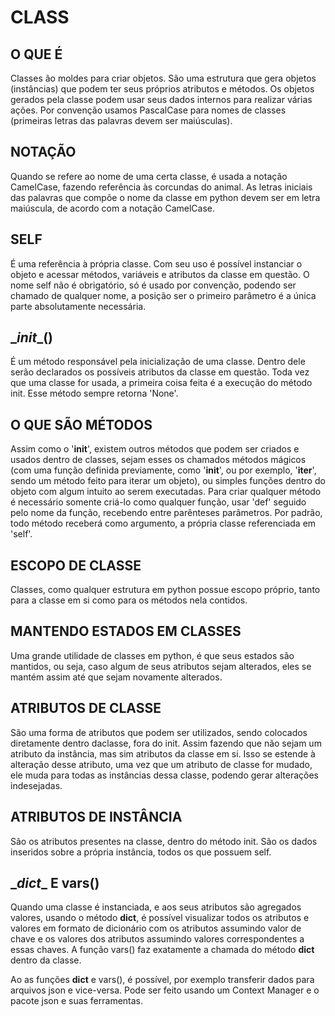 # CLASS

## O QUE É

Classes ão moldes para criar objetos. São uma estrutura que gera objetos (instâncias) que podem ter seus próprios atributos e métodos. Os objetos gerados pela classe podem usar seus dados internos para realizar várias ações. Por convenção usamos PascalCase para nomes de classes (primeiras letras das palavras devem ser maiúsculas).

## NOTAÇÃO

Quando se refere ao nome de uma certa classe, é usada a notação CamelCase, fazendo referência às corcundas do animal. As letras iniciais das palavras que compõe o nome da classe em python devem ser em letra maiúscula, de acordo com a notação CamelCase.

## SELF

É uma referência à própria classe. Com seu uso é possível instanciar o objeto e acessar métodos, variáveis e atributos da classe em questão. O nome self não é obrigatório, só é usado por convenção, podendo ser chamado de qualquer nome, a posição ser o primeiro parâmetro é a única parte absolutamente necessária.

## \__init__()

É um método responsável pela inicialização de uma classe. Dentro dele serão declarados os possíveis atributos da classe em questão. Toda vez que uma classe for usada, a primeira coisa feita é a execução do método init. Esse método sempre retorna 'None'.

## O QUE SÃO MÉTODOS

Assim como o '__init__', existem outros métodos que podem ser criados e usados dentro de classes, sejam esses os chamados métodos mágicos (com uma função definida previamente, como '__init__', ou por exemplo, '__iter__', sendo um método feito para iterar um objeto), ou simples funções dentro do objeto com algum intuito ao serem executadas. Para criar qualquer método é necessário somente criá-lo como qualquer função, usar 'def' seguido pelo nome da função, recebendo entre parênteses parâmetros. Por padrão, todo método receberá como argumento, a própria classe referenciada em 'self'.

## ESCOPO DE CLASSE

Classes, como qualquer estrutura em python possue escopo próprio, tanto para a classe em si como para os métodos nela contidos.

## MANTENDO ESTADOS EM CLASSES

Uma grande utilidade de classes em python, é que seus estados são mantidos, ou seja, caso algum de seus atributos sejam alterados, eles se mantém assim até que sejam novamente alterados.

## ATRIBUTOS DE CLASSE

São uma forma de atributos que podem ser utilizados, sendo colocados diretamente dentro daclasse, fora do init. Assim fazendo que não sejam um atributo da instância, mas sim atributos da classe em si. Isso se estende à alteração desse atributo, uma vez que um atributo de classe for mudado, ele muda para todas as instâncias dessa classe, podendo gerar alterações indesejadas.

## ATRIBUTOS DE INSTÂNCIA

São os atributos presentes na classe, dentro do método init. São os dados inseridos sobre a própria instância, todos os que possuem self.

## \__dict__ E vars()

Quando uma classe é instanciada, e aos seus atributos são agregados valores, usando o método __dict__, é possível visualizar todos os atributos e valores em formato de dicionário com os atributos assumindo valor de chave e os valores dos atributos assumindo valores correspondentes a essas chaves. A função vars() faz exatamente a chamada do método __dict__ dentro da classe.

Ao as funções __dict__ e vars(), é possível, por exemplo transferir dados para arquivos json e vice-versa. Pode ser feito usando um Context Manager e o pacote json e suas ferramentas.